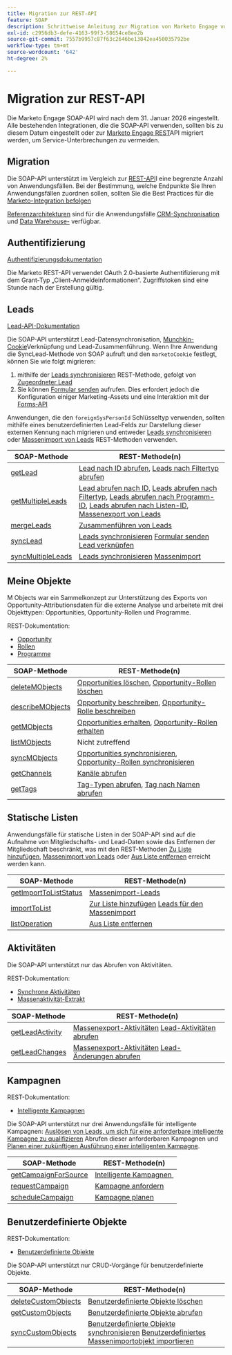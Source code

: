 ```yaml
---
title: Migration zur REST-API
feature: SOAP
description: Schrittweise Anleitung zur Migration von Marketo Engage von SOAP zu REST bis zum 31. Januar 2026 mit Endpunktzuordnungen, OAuth, Lead-Synchronisierungsmethoden und Referenzarchitekturen.
exl-id: c2956db3-defe-4163-99f3-58654ce8ee2b
source-git-commit: 7557b9957c87f63c2646be13842ea450035792be
workflow-type: tm+mt
source-wordcount: '642'
ht-degree: 2%

---
```


# Migration zur REST-API

Die Marketo Engage SOAP-API wird nach dem 31. Januar 2026 eingestellt. Alle bestehenden Integrationen, die die SOAP-API verwenden, sollten bis zu diesem Datum eingestellt oder zur [Marketo Engage REST](https://experienceleague.adobe.com/de/docs/marketo-developer/marketo/rest/rest-api)API migriert werden, um Service-Unterbrechungen zu vermeiden.

## Migration

Die SOAP-API unterstützt im Vergleich zur [REST-API](https://experienceleague.adobe.com/de/docs/marketo-developer/marketo/rest/rest-api)I eine begrenzte Anzahl von Anwendungsfällen. Bei der Bestimmung, welche Endpunkte Sie Ihren Anwendungsfällen zuordnen sollen, sollten Sie die Best Practices für die [Marketo-Integration befolgen](https://experienceleague.adobe.com/de/docs/marketo-developer/marketo/rest/marketo-integration-best-practices)

[Referenzarchitekturen](https://experienceleague.adobe.com/de/docs/marketo-developer/marketo/rest/reference-architectures) sind für die Anwendungsfälle [CRM-Synchronisation](https://experienceleague.adobe.com/docs/marketo-developer/assets/sync-architecture-whitepaper.pdf?lang=de) und [Data Warehouse-](https://experienceleague.adobe.com/docs/marketo-developer/assets/reference_architecture.pdf?lang=de) verfügbar.

## Authentifizierung

[Authentifizierungsdokumentation](https://experienceleague.adobe.com/de/docs/marketo-developer/marketo/rest/authentication)

Die Marketo REST-API verwendet OAuth 2.0-basierte Authentifizierung mit dem Grant-Typ „Client-Anmeldeinformationen“. Zugriffstoken sind eine Stunde nach der Erstellung gültig.

## Leads

[Lead-API-Dokumentation](https://experienceleague.adobe.com/de/docs/marketo-developer/marketo/rest/lead-database/leads)

Die SOAP-API unterstützt Lead-Datensynchronisation, [Munchkin-Cookie](https://experienceleague.adobe.com/de/docs/marketo-developer/marketo/javascriptapi/leadtracking/lead-tracking)Verknüpfung und Lead-Zusammenführung. Wenn Ihre Anwendung die SyncLead-Methode von SOAP aufruft und den `marketoCookie` festlegt, können Sie wie folgt migrieren:

1. mithilfe der [Leads synchronisieren](https://developer.adobe.com/marketo-apis/api/mapi/#operation/syncLeadUsingPOST) REST-Methode, gefolgt von [Zugeordneter Lead](https://developer.adobe.com/marketo-apis/api/mapi/#operation/associateLeadUsingPOST)
2. Sie können [Formular senden](https://experienceleague.adobe.com/de/docs/marketo-developer/marketo/rest/lead-database/leads) aufrufen. Dies erfordert jedoch die Konfiguration einiger Marketing-Assets und eine Interaktion mit der [Forms-API](https://experienceleague.adobe.com/de/docs/marketo-developer/marketo/rest/assets/forms)

Anwendungen, die den `foreignSysPersonId` Schlüsseltyp verwenden, sollten mithilfe eines benutzerdefinierten Lead-Felds zur Darstellung dieser externen Kennung nach migrieren und entweder [Leads synchronisieren](https://experienceleague.adobe.com/de/docs/marketo-developer/marketo/rest/lead-database/leads#create-and-update) oder [Massenimport von Leads](https://experienceleague.adobe.com/de/docs/marketo-developer/marketo/rest/bulk-import/bulk-lead-import) REST-Methoden verwenden.

| SOAP-Methode | REST-Methode(n) |
| --- | --- |
| [getLead](https://experienceleague.adobe.com/de/docs/marketo-developer/marketo/soap/leads/getlead) | [Lead nach ID abrufen](https://developer.adobe.com/marketo-apis/api/mapi/#operation/getLeadByIdUsingGET), [Leads nach Filtertyp abrufen](https://developer.adobe.com/marketo-apis/api/mapi/#operation/getLeadsByFilterUsingGET) |
| [getMultipleLeads](https://experienceleague.adobe.com/de/docs/marketo-developer/marketo/soap/leads/getmultipleleads) | [Lead abrufen nach ID](https://developer.adobe.com/marketo-apis/api/mapi/#operation/getLeadByIdUsingGET), [Leads abrufen nach Filtertyp](https://developer.adobe.com/marketo-apis/api/mapi/#operation/getLeadsByFilterUsingGET), [Leads abrufen nach Programm-ID](https://developer.adobe.com/marketo-apis/api/mapi/#operation/getLeadsByProgramIdUsingGET), [Leads abrufen nach Listen-ID](https://developer.adobe.com/marketo-apis/api/mapi/#operation/getLeadsByListIdUsingGET), [Massenexport von Leads](https://developer.adobe.com/marketo-apis/api/mapi/#tag/Bulk-Export-Leads) |
| [mergeLeads](https://experienceleague.adobe.com/de/docs/marketo-developer/marketo/soap/leads/mergeleads) | [Zusammenführen von Leads](https://developer.adobe.com/marketo-apis/api/mapi/#operation/mergeLeadsUsingPOST) |
| [syncLead](https://experienceleague.adobe.com/de/docs/marketo-developer/marketo/soap/leads/synclead) | [Leads synchronisieren](https://developer.adobe.com/marketo-apis/api/mapi/#operation/syncLeadUsingPOST) [Formular senden](https://developer.adobe.com/marketo-apis/api/mapi/#operation/SubmitFormUsingPOST) [Lead verknüpfen](https://developer.adobe.com/marketo-apis/api/mapi/#operation/associateLeadUsingPOST) |
| [syncMultipleLeads](https://experienceleague.adobe.com/de/docs/marketo-developer/marketo/soap/leads/syncmultipleleads) | [Leads synchronisieren](https://developer.adobe.com/marketo-apis/api/mapi/#operation/syncLeadUsingPOST) [Massenimport](https://developer.adobe.com/marketo-apis/api/mapi/#tag/Bulk-Import-Leads) |

## Meine Objekte

M Objects war ein Sammelkonzept zur Unterstützung des Exports von Opportunity-Attributionsdaten für die externe Analyse und arbeitete mit drei Objekttypen: Opportunities, Opportunity-Rollen und Programme.

REST-Dokumentation:

- [Opportunity](https://experienceleague.adobe.com/de/docs/marketo-developer/marketo/rest/lead-database/opportunities)
- [Rollen](https://experienceleague.adobe.com/de/docs/marketo-developer/marketo/rest/lead-database/opportunity-roles)
- [Programme](https://experienceleague.adobe.com/de/docs/marketo-developer/marketo/rest/assets/programs)

| SOAP-Methode | REST-Methode(n) |
| --- | --- |
| [deleteMObjects](https://experienceleague.adobe.com/de/docs/marketo-developer/marketo/soap/marketo-objects/deletemobjects) | [Opportunities löschen](https://developer.adobe.com/marketo-apis/api/mapi/#operation/deleteOpportunitiesUsingPOST), [Opportunity-Rollen löschen](https://developer.adobe.com/marketo-apis/api/mapi/#operation/deleteOpportunityRolesUsingPOST) |
| [describeMObjects](https://experienceleague.adobe.com/de/docs/marketo-developer/marketo/soap/marketo-objects/describemobject) | [Opportunity beschreiben](https://developer.adobe.com/marketo-apis/api/mapi/#operation/describeUsingGET_4), [Opportunity-Rolle beschreiben](https://developer.adobe.com/marketo-apis/api/mapi/#operation/describeOpportunityRoleUsingGET) |
| [getMObjects](https://experienceleague.adobe.com/de/docs/marketo-developer/marketo/soap/marketo-objects/getmobjects) | [Opportunities erhalten](https://developer.adobe.com/marketo-apis/api/mapi/#operation/getOpportunitiesUsingGET), [Opportunity-Rollen erhalten](https://developer.adobe.com/marketo-apis/api/mapi/#operation/describeOpportunityRoleUsingGET) |
| [listMObjects](https://experienceleague.adobe.com/de/docs/marketo-developer/marketo/soap/marketo-objects/listmobjects) | Nicht zutreffend |
| [syncMObjects](https://experienceleague.adobe.com/de/docs/marketo-developer/marketo/soap/marketo-objects/syncmobjects) | [Opportunities synchronisieren](https://developer.adobe.com/marketo-apis/api/mapi/#operation/syncOpportunitiesUsingPOST), [Opportunity-Rollen synchronisieren](https://developer.adobe.com/marketo-apis/api/mapi/#operation/syncOpportunityRolesUsingPOST) |
| [getChannels](https://experienceleague.adobe.com/de/docs/marketo-developer/marketo/soap/programs/getchannels) | [Kanäle abrufen](https://developer.adobe.com/marketo-apis/api/asset/#operation/getAllChannelsUsingGET) |
| [getTags](https://experienceleague.adobe.com/de/docs/marketo-developer/marketo/soap/programs/gettags) | [Tag-Typen abrufen](https://developer.adobe.com/marketo-apis/api/asset/#operation/getTagTypesUsingGET), [Tag nach Namen abrufen](https://developer.adobe.com/marketo-apis/api/asset/#operation/getTagByNameUsingGET) |

## Statische Listen

Anwendungsfälle für statische Listen in der SOAP-API sind auf die Aufnahme von Mitgliedschafts- und Lead-Daten sowie das Entfernen der Mitgliedschaft beschränkt, was mit den REST-Methoden [Zu Liste hinzufügen](https://developer.adobe.com/marketo-apis/api/mapi/#operation/addLeadsToListUsingPOST), [Massenimport von Leads](https://experienceleague.adobe.com/de/docs/marketo-developer/marketo/rest/bulk-import/bulk-lead-import) oder [Aus Liste entfernen](https://developer.adobe.com/marketo-apis/api/mapi/#operation/removeLeadsFromListUsingDELETE) erreicht werden kann.

| SOAP-Methode | REST-Methode(n) |
| --- | --- |
| [getImportToListStatus](https://experienceleague.adobe.com/de/docs/marketo-developer/marketo/soap/static-lists/getimporttoliststatus) | [Massenimport-Leads](https://developer.adobe.com/marketo-apis/api/mapi/#tag/Bulk-Import-Leads) |
| [importToList](https://experienceleague.adobe.com/de/docs/marketo-developer/marketo/soap/static-lists/importtolist) | [Zur Liste hinzufügen](https://developer.adobe.com/marketo-apis/api/mapi/#operation/addLeadsToListUsingPOST) [Leads für den Massenimport](https://developer.adobe.com/marketo-apis/api/mapi/#tag/Bulk-Import-Leads) |
| [listOperation](https://experienceleague.adobe.com/de/docs/marketo-developer/marketo/soap/static-lists/listoperation) | [Aus Liste entfernen](https://developer.adobe.com/marketo-apis/api/mapi/#operation/removeLeadsFromListUsingDELETE) |

## Aktivitäten

Die SOAP-API unterstützt nur das Abrufen von Aktivitäten.

REST-Dokumentation:

- [Synchrone Aktivitäten](https://experienceleague.adobe.com/de/docs/marketo-developer/marketo/rest/lead-database/activities)
- [Massenaktivität-Extrakt](https://experienceleague.adobe.com/de/docs/marketo-developer/marketo/rest/bulk-extract/bulk-activity-extract)

| SOAP-Methode | REST-Methode(n) |
| --- | --- |
| [getLeadActivity](https://experienceleague.adobe.com/de/docs/marketo-developer/marketo/soap/activities/getleadactivity) | [Massenexport-Aktivitäten](https://developer.adobe.com/marketo-apis/api/mapi/#tag/Bulk-Export-Activities) [Lead-Aktivitäten abrufen](https://developer.adobe.com/marketo-apis/api/mapi/#operation/getLeadActivitiesUsingGET) |
| [getLeadChanges](https://experienceleague.adobe.com/de/docs/marketo-developer/marketo/soap/activities/getleadchanges) | [Massenexport-Aktivitäten](https://developer.adobe.com/marketo-apis/api/mapi/#tag/Bulk-Export-Activities) [Lead-Änderungen abrufen](https://developer.adobe.com/marketo-apis/api/mapi/#operation/getLeadChangesUsingGET) |

## Kampagnen

REST-Dokumentation:

- [Intelligente Kampagnen](https://experienceleague.adobe.com/de/docs/marketo-developer/marketo/rest/assets/smart-campaigns)

Die SOAP-API unterstützt nur drei Anwendungsfälle für intelligente Kampagnen: [Auslösen von Leads, um sich für eine anforderbare intelligente Kampagne zu qualifizieren](https://experienceleague.adobe.com/de/docs/marketo-developer/marketo/rest/assets/smart-campaigns#trigger) Abrufen dieser anforderbaren Kampagnen und [Planen einer zukünftigen Ausführung einer intelligenten Kampagne](https://experienceleague.adobe.com/de/docs/marketo-developer/marketo/rest/assets/smart-campaigns#schedule).

| SOAP-Methode | REST-Methode(n) |
| --- | --- |
| [getCampaignForSource](https://experienceleague.adobe.com/de/docs/marketo-developer/marketo/soap/campaigns/getcampaignsforsource) | [Intelligente Kampagnen &#x200B;](https://developer.adobe.com/marketo-apis/api/asset/#operation/getAllSmartCampaignsGET) |
| [requestCampaign](https://experienceleague.adobe.com/de/docs/marketo-developer/marketo/soap/campaigns/requestcampaign) | [Kampagne anfordern](https://developer.adobe.com/marketo-apis/api/mapi/#operation/triggerCampaignUsingPOST) |
| [scheduleCampaign](https://experienceleague.adobe.com/de/docs/marketo-developer/marketo/soap/campaigns/schedulecampaign) | [Kampagne planen](https://developer.adobe.com/marketo-apis/api/mapi/#operation/scheduleCampaignUsingPOST) |

## Benutzerdefinierte Objekte

REST-Dokumentation:

- [Benutzerdefinierte Objekte](https://experienceleague.adobe.com/de/docs/marketo-developer/marketo/rest/lead-database/custom-objects)

Die SOAP-API unterstützt nur CRUD-Vorgänge für benutzerdefinierte Objekte.

| SOAP-Methode | REST-Methode(n) |
| --- | --- |
| [deleteCustomObjects](https://experienceleague.adobe.com/de/docs/marketo-developer/marketo/soap/custom-objects/deletecustomobjects) | [Benutzerdefinierte Objekte löschen](https://developer.adobe.com/marketo-apis/api/mapi/#operation/deleteCustomObjectsUsingPOST) |
| [getCustomObjects](https://experienceleague.adobe.com/de/docs/marketo-developer/marketo/soap/custom-objects/getcustomobjects) | [Benutzerdefinierte Objekte abrufen](https://developer.adobe.com/marketo-apis/api/mapi/#operation/getCustomObjectsUsingGET) |
| [syncCustomObjects](https://experienceleague.adobe.com/de/docs/marketo-developer/marketo/soap/custom-objects/synccustomobjects) | [Benutzerdefinierte Objekte synchronisieren](https://developer.adobe.com/marketo-apis/api/mapi/#operation/syncCustomObjectsUsingPOST) [Benutzerdefiniertes Massenimportobjekt importieren](https://experienceleague.adobe.com/de/docs/marketo-developer/marketo/rest/bulk-import/bulk-custom-object-import) |
